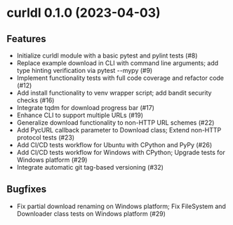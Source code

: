 curldl 0.1.0 (2023-04-03)
=========================

Features
--------

- Initialize curldl module with a basic pytest and pylint tests (#8)
- Replace example download in CLI with command line arguments; add type hinting verification via pytest --mypy (#9)
- Implement functionality tests with full code coverage and refactor code (#12)
- Add install functionality to venv wrapper script; add bandit security checks (#16)
- Integrate tqdm for download progress bar (#17)
- Enhance CLI to support multiple URLs (#19)
- Generalize download functionality to non-HTTP URL schemes (#22)
- Add PycURL callback parameter to Download class; Extend non-HTTP protocol tests (#23)
- Add CI/CD tests workflow for Ubuntu with CPython and PyPy (#26)
- Add CI/CD tests workflow for Windows with CPython; Upgrade tests for Windows platform (#29)
- Integrate automatic git tag-based versioning (#32)


Bugfixes
--------

- Fix partial download renaming on Windows platform; Fix FileSystem and Downloader class tests on Windows platform (#29)
